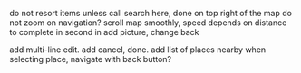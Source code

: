 do not resort items unless call search here, done on top right of the map
do not zoom on navigation?
scroll map smoothly, speed depends on distance to complete in second
in add picture, change back 

add multi-line edit. add cancel, done. add list of places nearby
when selecting place, navigate with back button?

